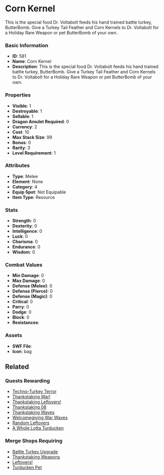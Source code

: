 # Corn Kernel

This is the special food Dr. Voltabolt feeds his hand trained battle turkey, ButterBomb. Give a Turkey Tail Feather and Corn Kernels to Dr. Voltabolt for a Holiday Rare Weapon or pet ButterBomb of your own. 

### Basic Information

- **ID**: 581
- **Name**: Corn Kernel
- **Description**: This is the special food Dr. Voltabolt feeds his hand trained battle turkey, ButterBomb. Give a Turkey Tail Feather and Corn Kernels to Dr. Voltabolt for a Holiday Rare Weapon or pet ButterBomb of your own. 

### Properties

- **Visible**: 1
- **Destroyable**: 1
- **Sellable**: 1
- **Dragon Amulet Required**: 0
- **Currency**: 2
- **Cost**: 10
- **Max Stack Size**: 99
- **Bonus**: 0
- **Rarity**: 3
- **Level Requirement**: 1

### Attributes

- **Type**: Melee
- **Element**: None
- **Category**: 4
- **Equip Spot**: Not Equipable
- **Item Type**: Resource

### Stats

- **Strength**: 0
- **Dexterity**: 0
- **Intelligence**: 0
- **Luck**: 0
- **Charisma**: 0
- **Endurance**: 0
- **Wisdom**: 0

### Combat Values

- **Min Damage**: 0
- **Max Damage**: 0
- **Defense (Melee)**: 0
- **Defense (Pierce)**: 0
- **Defense (Magic)**: 0
- **Critical**: 0
- **Parry**: 0
- **Dodge**: 0
- **Block**: 0
- **Resistances**: 

### Assets

- **SWF File**: 
- **Icon**: bag

## Related

### Quests Rewarding

- [Techno-Turkey Terror](../quests/75-techno-turkey-terror.md)
- [Thankstaking War!](../quests/174-thankstaking-war.md)
- [Thankstaking Leftovers!](../quests/177-thankstaking-leftovers.md)
- [Thankstaking 08](../quests/312-thankstaking-08.md)
- [Thankstaking Waves](../quests/517-thankstaking-waves.md)
- [Welcomegiving War Waves](../quests/693-welcomegiving-war-waves.md)
- [Random Leftovers](../quests/838-random-leftovers.md)
- [A Whole Lotta Turducken](../quests/839-a-whole-lotta-turducken.md)

### Merge Shops Requiring

- [Battle Turkey Upgrade](../merge-shops/33-battle-turkey-upgrade.md)
- [Thankstaking Weapons](../merge-shops/34-thankstaking-weapons.md)
- [Leftovers!](../merge-shops/35-leftovers.md)
- [Turducken Pet](../merge-shops/61-turducken-pet.md)

